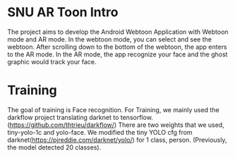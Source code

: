 # SNU AR Toon Intro
The project aims to develop the Android Webtoon Application with Webtoon mode and AR mode.
In the webtoon mode, you can select and see the webtoon. After scrolling down to the bottom of the webtoon, the app enters to the AR mode.
In the AR mode, the app recognize your face and the ghost graphic would track your face.

# Training
The goal of training is Face recognition.
For Training, we mainly used the darkflow project translating darknet to tensorflow.(https://github.com/thtrieu/darkflow/)
There are two weights that we used, tiny-yolo-1c and yolo-face.
We modified the tiny YOLO cfg from darknet(https://pjreddie.com/darknet/yolo/) for 1 class, person. (Previously, the model detected 20 classes).
